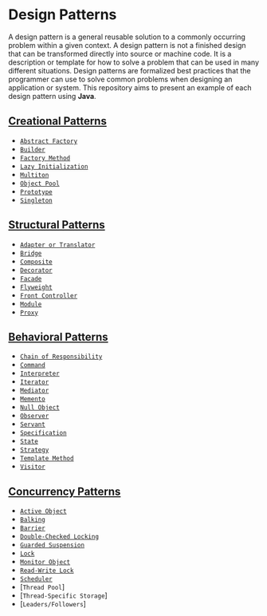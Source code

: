 Design Patterns
===============

A design pattern is a general reusable solution to a commonly occurring problem within a given context. A design pattern is not a finished design that can be transformed directly into source or machine code. It is a description or template for how to solve a problem that can be used in many different situations. Design patterns are formalized best practices that the programmer can use to solve common problems when designing an application or system. This repository aims to present an example of each design pattern using **Java**.

[Creational Patterns](src/creational#creational-patterns)
---------------------

* [`Abstract Factory`](src/creational/abstractfactory#abstract-factory-pattern)
* [`Builder`](src/creational/builder#builder-pattern)
* [`Factory Method`](src/creational/factorymethod#factory-method-pattern)
* [`Lazy Initialization`](src/creational/lazyinitialization#lazy-initialization-pattern)
* [`Multiton`](src/creational/multiton#multiton-pattern)
* [`Object Pool`](src/creational/objectpool#object-pool-pattern)
* [`Prototype`](src/creational/prototype#prototype-pattern)
* [`Singleton`](src/creational/singleton#singleton-pattern)

[Structural Patterns](src/structural#structural-patterns)
---------------------

* [`Adapter or Translator`](src/structural/adapter#adapter-or-translator-pattern)
* [`Bridge`](src/structural/bridge#bridge-pattern)
* [`Composite`](src/structural/composite#composite-pattern)
* [`Decorator`](src/structural/decorator#decorator-pattern)
* [`Facade`](src/structural/facade#facade-pattern)
* [`Flyweight`](src/structural/flyweight#flyweight-pattern)
* [`Front Controller`](src/structural/frontcontroller#front-controller-pattern)
* [`Module`](src/structural/module#module-pattern)
* [`Proxy`](src/structural/proxy#proxy-pattern)

[Behavioral Patterns](src/behavioral#behavioral-patterns)
---------------------

* [`Chain of Responsibility`](src/behavioral/chainofresponsibility#chain-of-responsibility-pattern)
* [`Command`](src/behavioral/command#command-pattern)
* [`Interpreter`](src/behavioral/interpreter#interpreter-pattern)
* [`Iterator`](src/behavioral/iterator#iterator-pattern)
* [`Mediator`](src/behavioral/mediator#mediator-pattern)
* [`Memento`](src/behavioral/memento#memento-pattern)
* [`Null Object`](src/behavioral/nullobject#null-object-pattern)
* [`Observer`](src/behavioral/observer#observer-pattern)
* [`Servant`](src/behavioral/servant#servant-pattern)
* [`Specification`](src/behavioral/specification#specification-pattern)
* [`State`](src/behavioral/state#state-pattern)
* [`Strategy`](src/behavioral/strategy#strategy-pattern)
* [`Template Method`](src/behavioral/templatemethod#template-method-pattern)
* [`Visitor`](src/behavioral/visitor#visitor-pattern)

[Concurrency Patterns](src/concurrency#concurrency-patterns)
----------------------

* [`Active Object`](src/concurrency/activeobject#active-object-pattern)
* [`Balking`](src/concurrency/balking#balking-pattern)
* [`Barrier`](src/concurrency/barrier#barrier-pattern)
* [`Double-Checked Locking`](src/concurrency/doublecheckedlocking#double-checked-locking-pattern)
* [`Guarded Suspension`](src/concurrency/guardedsuspension#guarded-suspension-pattern)
* [`Lock`](src/concurrency/lock#lock-pattern)
* [`Monitor Object`](src/concurrency/monitorobject#monitor-object-pattern)
* [`Read-Write Lock`](src/concurrency/readwritelock#read-write-lock-pattern)
* [`Scheduler`](src/concurrency/scheduler#scheduler-pattern)
* [`Thread Pool`]
* [`Thread-Specific Storage`]
* [`Leaders/Followers`]